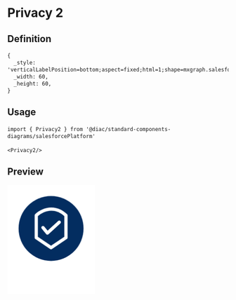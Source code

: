 # Privacy 2

## Definition

```
{
  _style: 'verticalLabelPosition=bottom;aspect=fixed;html=1;shape=mxgraph.salesforce.privacy2;',
  _width: 60,
  _height: 60,
}
```

## Usage

```
import { Privacy2 } from '@diac/standard-components-diagrams/salesforcePlatform'

<Privacy2/>
```

## Preview

<img src="./privacy-2.png" width="200"/>
